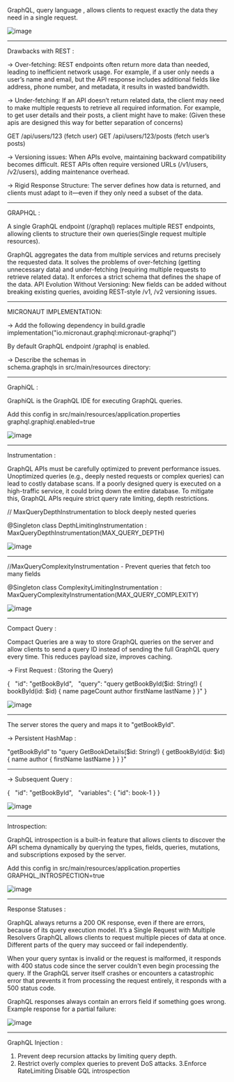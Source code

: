 GraphQL,  query language ,  allows clients to request exactly the data they need in a single request.


![image](https://github.com/user-attachments/assets/c4509243-24b5-47ed-8b58-203661ecdb46)




 ____________                                                                              


Drawbacks with REST :



-> Over-fetching: REST endpoints often return more data than needed, leading to inefficient network usage.
For example, if a user only needs a user’s name and email, but the API response includes additional fields like address, phone number, and metadata, it results in wasted bandwidth.


-> Under-fetching: If an API doesn’t return related data, the client may need to make multiple requests to retrieve all required information.
For example, to get user details and their posts, a client might have to make: (Given these apis are designed this way for  better separation of concerns)


GET /api/users/123 (fetch user)
GET /api/users/123/posts (fetch user’s posts)


-> Versioning issues: When APIs evolve, maintaining backward compatibility becomes difficult. REST APIs often require versioned URLs (/v1/users, /v2/users), adding maintenance overhead.

-> Rigid Response Structure: The server defines how data is returned, and clients must adapt to it—even if they only need a subset of the data.



_______________



GRAPHQL :



A single GraphQL endpoint (/graphql) replaces multiple REST endpoints, allowing clients to structure their own queries(Single request multiple resources).

GraphQL aggregates the data from multiple services and returns precisely the requested data.
It solves the problems of over-fetching (getting unnecessary data) and under-fetching (requiring multiple requests to retrieve related data).
It  enforces a strict schema that defines the shape of the data.
API Evolution Without Versioning: New fields can be added without breaking existing queries, avoiding REST-style /v1, /v2 versioning issues.
   


_____________


MICRONAUT IMPLEMENTATION:



-> Add the following dependency in build.gradle
  implementation("io.micronaut.graphql:micronaut-graphql")

  By default GraphQL endpoint /graphql is enabled.



-> Describe the schemas in
schema.graphqls in src/main/resources directory:



____________



GraphiQL :

GraphiQL is the GraphQL IDE for executing GraphQL queries.

Add this config in src/main/resources/application.properties
graphql.graphiql.enabled=true



![image](https://github.com/user-attachments/assets/d8d5bdc9-4f46-4dc8-a243-ff1af78afab7)





_________________

Instrumentation :

GraphQL APIs must be carefully optimized to prevent performance issues.
Unoptimized queries (e.g., deeply nested requests or complex queries) can lead to costly database scans.
If a poorly designed query is executed on a high-traffic service, it could bring down the entire database.
To mitigate this, GraphQL APIs require strict query rate limiting, depth restrictions.




// MaxQueryDepthInstrumentation to block deeply nested queries

@Singleton
class DepthLimitingInstrumentation : MaxQueryDepthInstrumentation(MAX_QUERY_DEPTH)


![image](https://github.com/user-attachments/assets/ca758a41-2e9e-4bad-b37f-c8d86d59a37c)



_______



//MaxQueryComplexityInstrumentation - Prevent queries that fetch too many fields


@Singleton
class ComplexityLimitingInstrumentation : MaxQueryComplexityInstrumentation(MAX_QUERY_COMPLEXITY)

![image](https://github.com/user-attachments/assets/1e08e0f3-c596-41c2-80d7-d0d6987a85fb)



____________

 
Compact Query :

Compact Queries are a way to store GraphQL queries on the server and allow clients to send a query ID instead of sending the full GraphQL query every time.
This reduces payload size, improves caching.





-> First Request : (Storing the Query)

{
  "id": "getBookById",
  "query": "query getBookById($id: String!) { bookById(id: $id) { name pageCount author firstName lastName } }"
}


![image](https://github.com/user-attachments/assets/26aad707-8846-4f39-9113-46b62058ac8a)



___________


The server stores the query and maps it to "getBookById".



-> Persistent HashMap : 

   "getBookById" to "query GetBookDetails(\$id: String!) { getBookById(id: \$id) { name author { firstName lastName } } }"


___________

-> Subsequent Query :


{
  "id": "getBookById",
  "variables": { "id": book-1 }
} 


![image](https://github.com/user-attachments/assets/d6e15662-9389-44c7-becd-2f13a8811ab7)




________________________





Introspection:

GraphQL introspection is a built-in feature that allows clients to discover the API schema dynamically by querying the types, fields, queries, mutations, and subscriptions exposed by the server.



Add this config in src/main/resources/application.properties
GRAPHQL_INTROSPECTION=true


![image](https://github.com/user-attachments/assets/4c11f6bb-79f4-4cd8-80f1-f5a1ddafc779)



_______________




Response Statuses :

GraphQL always returns a 200 OK response, even if there are errors, because of its query execution model.
It’s a Single Request with Multiple Resolvers
GraphQL allows clients to request multiple pieces of data at once.
Different parts of the query may succeed or fail independently.



When your query syntax is invalid or the request is malformed, it responds with 400 status code since the server couldn't even begin processing the query.
If the GraphQL server itself crashes or encounters a catastrophic error that prevents it from processing the request entirely, it responds with a 500 status code.



GraphQL responses always contain an errors field if something goes wrong.
Example response for a partial failure:


![image](https://github.com/user-attachments/assets/e2f64701-a7f5-4d00-ba7e-c402edcbc975)







__________________



GraphQL Injection :



1. Prevent deep recursion attacks by limiting query depth.
2. Restrict overly complex queries to prevent DoS attacks.
3.Enforce RateLimiting
Disable GQL introspection



